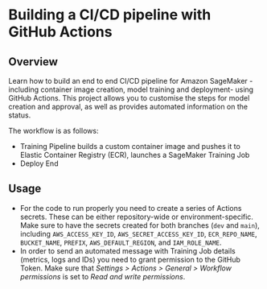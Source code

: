 # Building a CI/CD pipeline with GitHub Actions
## Overview
Learn how to build an end to end CI/CD pipeline for Amazon SageMaker -including container image creation, model training and deployment- using GitHub Actions. This project allows you to customise the steps for model creation and approval, as well as provides automated information on the status.

The workflow is as follows:
- Training Pipeline builds a custom container image and pushes it to Elastic Container Registry (ECR), launches a SageMaker Training Job
- Deploy End 

## Usage
- For the code to run properly you need to create a series of Actions secrets. These can be either repository-wide or environment-specific. Make sure to have the secrets created for both branches (`dev` and `main`), including `AWS_ACCESS_KEY_ID`, `AWS_SECRET_ACCESS_KEY_ID`, `ECR_REPO_NAME`, `BUCKET_NAME`, `PREFIX`, `AWS_DEFAULT_REGION`, and `IAM_ROLE_NAME`. 
- In order to send an automated message with Training Job details (metrics, logs and IDs) you need to grant permission to the GitHub Token. Make sure that _Settings > Actions > General > Workflow permissions_ is set to _Read and write permissions_.